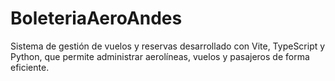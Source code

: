 # BoleteriaAeroAndes
Sistema de gestión de vuelos y reservas desarrollado con Vite, TypeScript y Python, que permite administrar aerolíneas, vuelos y pasajeros de forma eficiente.
